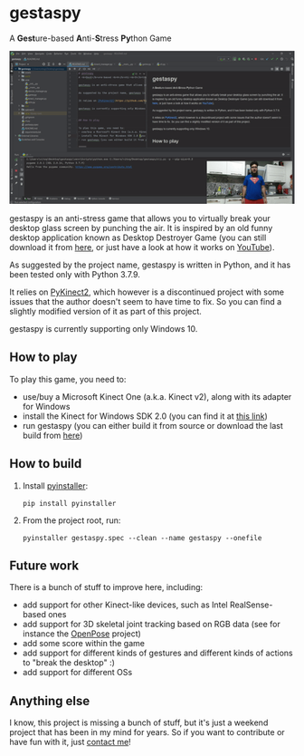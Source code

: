 # gestaspy
A **Gest**ure-based **A**nti-**S**tress **Py**thon Game

![gestaspy demo](./demo.gif)

gestaspy is an anti-stress game that allows you to virtually break your desktop glass screen by punching the air. It is inspired by an old funny desktop application known as Desktop Destroyer Game (you can still download it from [here](http://www.desktop-destroyer.net/), or just have a look at how it works on [YouTube](https://www.youtube.com/watch?v=_4723FREaiw)).

As suggested by the project name, gestaspy is written in Python, and it has been tested only with Python 3.7.9.

It relies on [PyKinect2](https://github.com/Kinect/PyKinect2), which however is a discontinued project with some issues that the author doesn't seem to have time to fix. So you can find a slightly modified version of it as part of this project.

gestaspy is currently supporting only Windows 10.


## How to play

To play this game, you need to:
- use/buy a Microsoft Kinect One (a.k.a. Kinect v2), along with its adapter for Windows
- install the Kinect for Windows SDK 2.0 (you can find it at [this link](https://www.microsoft.com/en-us/download/details.aspx?id=44561))
- run gestaspy (you can either build it from source or download the last build from [here](https://github.com/VitoGentile/gestaspy/releases))


## How to build
1. Install [pyinstaller](http://www.pyinstaller.org/):
   ```
   pip install pyinstaller
   ```
2. From the project root, run:
   ```
   pyinstaller gestaspy.spec --clean --name gestaspy --onefile
   ```


## Future work
There is a bunch of stuff to improve here, including:
- add support for other Kinect-like devices, such as Intel RealSense-based ones
- add support for 3D skeletal joint tracking based on RGB data (see for instance the [OpenPose](https://github.com/CMU-Perceptual-Computing-Lab/openpose) project)
- add some score within the game
- add support for different kinds of gestures and different kinds of actions to "break the desktop" :)
- add support for different OSs


## Anything else
I know, this project is missing a bunch of stuff, but it's just a weekend project that has been in my mind for years. So if you want to contribute or have fun with it, just [contact me](https://vitogentile.it/)!
